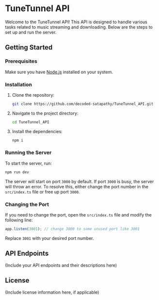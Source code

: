 # TuneTunnel API

Welcome to the TuneTunnel API! This API is designed to handle various tasks related to music streaming and downloading. Below are the steps to set up and run the server.

## Getting Started

### Prerequisites

Make sure you have [Node.js](https://nodejs.org/) installed on your system.

### Installation

1. Clone the repository:

   ```bash
   git clone https://github.com/decoded-satapathy/TuneTunnel_API.git
   ```

2. Navigate to the project directory:

   ```bash
   cd TuneTunnel_API
   ```

3. Install the dependencies:

   ```bash
   npm i
   ```

### Running the Server

To start the server, run:

```bash
npm run dev
```

The server will start on port `3000` by default. If port `3000` is busy, the server will throw an error. To resolve this, either change the port number in the `src/index.ts` file or free up port `3000`.

### Changing the Port

If you need to change the port, open the `src/index.ts` file and modify the following line:

```typescript
app.listen(3001); // change 3000 to some unused port like 3001
```

Replace `3001` with your desired port number.

## API Endpoints

(Include your API endpoints and their descriptions here)

## License

(Include license information here, if applicable)
